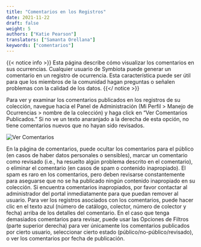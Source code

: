 ```yaml
---
title: "Comentarios en los Registros"
date: 2021-11-22
draft: false
weight: 5
authors: ["Katie Pearson"]
translators: ["Samanta Orellana"]
keywords: ["comentarios"]
---
```


{{< notice info >}}
  Esta página describe cómo visualizar los comentarios en sus ocurrencias. Cualquier usuario de Symbiota puede generar un comentario en un registro de ocurrencia. Esta característica puede ser útil para que los miembros de la comunidad hagan preguntas o señalen problemas con la calidad de los datos.
{{</ notice >}}

Para ver y examinar los comentarios publicados en los registros de su colección, navegue hacia el Panel de Administración (Mi Perfil > Manejo de Ocurrencias > nombre de la colección) y haga click en “Ver Comentarios Publicados.” Si no ve un texto anaranjado a la derecha de esta opción, no tiene comentarios nuevos que no hayan sido revisados.

![Ver Comentarios](/symbiota-docs/images/examplecomments.png)

En la página de comentarios, puede ocultar los comentarios para el público (en casos de haber datos personales o sensibles), marcar un comentario como revisado (i.e., ha resuelto algún problema descrito en el comentario), o eliminar el comentario (en casos de spam o contenido inapropiado). El spam es raro en los comentarios, pero deben revisarse constantemente para aseguarse que no se ha publicado ningún contenido inapropiado en su colección. Si encuentra comentarios inapropiados, por favor contactar al administrador del portal inmediatamente para que puedan remover al usuario. Para ver los registros asociados con los comentarios, puede hacer clic en el texto azul (número de catálogo, colector, número de colector y fecha) arriba de los detalles del comentario.
En el caso que tenga demasiados comentarios para revisar, puede usar las Opciones de Filtros (parte superior derecha) para ver únicamente los comentarios publicados por cierto usuario, seleccionar cierto estado (público/no-público/revisado), o ver los comentarios por fecha de publicación.
